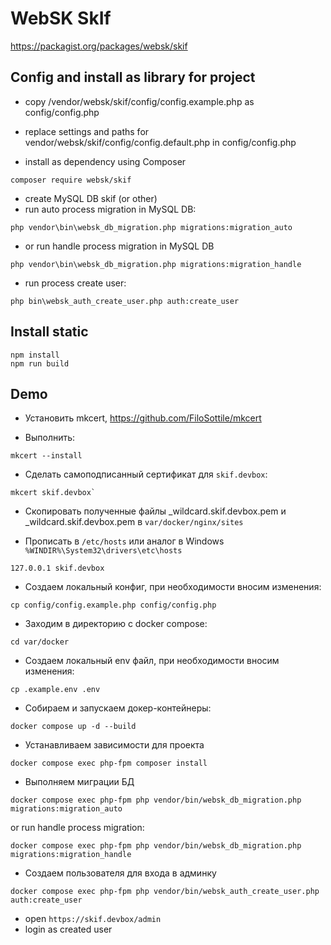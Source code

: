 # WebSK SkIf

https://packagist.org/packages/websk/skif

## Config and install as library for project

* copy /vendor/websk/skif/config/config.example.php as config/config.php
* replace settings and paths for vendor/websk/skif/config/config.default.php in config/config.php

* install as dependency using Composer
```shell
composer require websk/skif
```

* create MySQL DB skif (or other)
* run auto process migration in MySQL DB:
```shell
php vendor\bin\websk_db_migration.php migrations:migration_auto
```
* or run handle process migration in MySQL DB
```shell
php vendor\bin\websk_db_migration.php migrations:migration_handle
````
* run process create user:
```shell
php bin\websk_auth_create_user.php auth:create_user
```

## Install static

```shell
npm install
npm run build
```

## Demo

* Установить mkcert, https://github.com/FiloSottile/mkcert

* Выполнить:
```shell
mkcert --install
```

* Сделать самоподписанный сертификат для `skif.devbox`:

```shell
mkcert skif.devbox`
```

* Скопировать полученные файлы _wildcard.skif.devbox.pem и _wildcard.skif.devbox.pem в `var/docker/nginx/sites`

* Прописать в `/etc/hosts` или аналог в Windows `%WINDIR%\System32\drivers\etc\hosts`

```
127.0.0.1 skif.devbox
```

* Создаем локальный конфиг, при необходимости вносим изменения:

```shell
cp config/config.example.php config/config.php
```

* Заходим в директорию с docker compose:

```shell
cd var/docker
```

* Создаем локальный env файл, при необходимости вносим изменения:

```shell
cp .example.env .env
```

* Собираем и запускаем докер-контейнеры:

```shell
docker compose up -d --build
```

* Устанавливаем зависимости для проекта

```shell
docker compose exec php-fpm composer install
```

* Выполняем миграции БД

```shell
docker compose exec php-fpm php vendor/bin/websk_db_migration.php migrations:migration_auto
```

  or run handle process migration:

```shell
docker compose exec php-fpm php vendor/bin/websk_db_migration.php migrations:migration_handle
```

* Создаем пользователя для входа в админку

```shell
docker compose exec php-fpm php vendor/bin/websk_auth_create_user.php auth:create_user
```

* open `https://skif.devbox/admin`
* login as created user